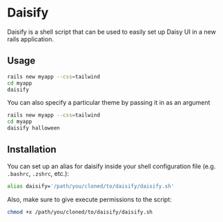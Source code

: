 # Daisify

Daisify is a shell script that can be used to easily set up Daisy UI in a new rails application. 

## Usage

```bash
rails new myapp --css=tailwind
cd myapp
daisify
```

You can also specify a particular theme by passing it in as an argument

```bash
rails new myapp --css=tailwind
cd myapp
daisify halloween
```

## Installation

You can set up an alias for daisify inside your shell configuration file (e.g. `.bashrc`, `.zshrc`, etc.):

```bash
alias daisify='/path/you/cloned/to/daisify/daisify.sh'
```

Also, make sure to give execute permissions to the script:

```bash
chmod +x /path/you/cloned/to/daisify/daisify.sh
```
